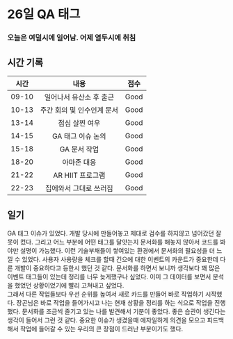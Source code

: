 # 26일 QA 태그

### 오늘은 여덜시에 일어남. 어제 열두시에 취침

## 시간 기록 
|시간|내용|점수|
|:-:|:-:|:-:|
|09-10|일어나서 유산소 후 출근|Good|
|10-13|주간 회의 및 인수인계 문서|Good|
|13-14|점심 살찐 여우|Good|
|14-15|GA 태그 이슈 논의|Good|
|15-18|GA 문서 작업|Good|
|18-20|아마존 대응|Good|
|21-22|AR HIIT 프로그램|Good|
|22-23|집에와서 그대로 쓰러짐|Good|

## 일기
GA 태그 이슈가 있었다. 개발 당시에 만들어놓고 제대로 검수를 하지않고 넘어갔던 잘못이 컸다. 그리고 어느 부분에 어떤 태그를 달앗는지 문서화를 해놓지 않아서 코드를 봐야만 설명이 가능했다. 이런 기술부채들이 쌓여있는 환경에서 문서화의 필요성을 더 느낄 수 있었다. 사용자 사용량을 체크를 할때 긴으에 대한 이벤트의 카운트가 중요한데 다른 개발이 중요하다고 등한시 했던 것 같다. 문서화를 하면서 보니까 생각보다 꽤 많은 이벤트 태그들이 있는데 정리를 너무 늦게했구나 싶었다. 이미 그 데이터를 보면서 분석을 했었던 상황이었기에 빨리 고쳐내고 싶었다.  
그래서 다른 작업들보다 우선 순위를 높여서 새로 카드를 만들어 바로 작업하기 시작했다. 장곤님은 바로 작업을 들어가시고 나는 현재 상황을 정리를 하는 식으로 작업을 진행했다. 문서화를 조금씩 즐기고 있는 나를 발견해서 기분이 좋았다. 좋은 습관이 생긴다는 생각이 들어서 그런 것 같다. 중요한 이슈가 생겼을때 에자일하게 의견을 모으고 피드백해서 작업에 들어갈 수 있는 우리의 큰 장점이 드러난 부분이기도 했다.
